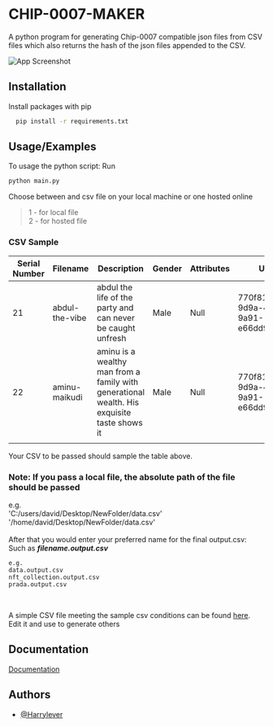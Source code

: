 
# CHIP-0007-MAKER

A python program for generating Chip-0007 compatible json files from CSV files which also returns the hash of the json files appended to the CSV.




![App Screenshot](https://i.ibb.co/NFtt2jp/Screenshot-2022-11-05-17-43-23.png)


## Installation

Install packages with pip

```bash
  pip install -r requirements.txt
```

## Usage/Examples

To usage the python script: Run 
```python
python main.py
```

Choose between and csv file on your local machine or one hosted online
> 1 - for local file <br>
2 - for hosted file

### CSV Sample ###
| Serial Number | Filename       | Description                                                                                 | Gender | Attributes | UUID                                 | HASH |
|---------------|----------------|---------------------------------------------------------------------------------------------|--------|------------|--------------------------------------|------|
| 21            | abdul-the-vibe | abdul the life of the party and can never be caught unfresh                                 | Male   | Null       | 770f817a-9d9a-4772-9a91-e66dd9d03470 |      |
| 22            | aminu-maikudi  | aminu is a wealthy man from a family with generational wealth. His exquisite taste shows it | Male   | Null       | 770f817a-9d9a-4772-9a91-e66dd9d03470 |      |
|               |                |                                                                                             |        |            |                                      |      |

Your CSV to be passed should sample the table above.
### Note: If you pass a local file, the absolute path of the file should be passed
e.g. <br> 'C:/users/david/Desktop/NewFolder/data.csv' <br> '/home/david/Desktop/NewFolder/data.csv' 
<br>
<br>
After that you would enter your preferred name for the final output.csv: Such as
___filename.output.csv___
<br>
```
e.g.
data.output.csv
nft_collection.output.csv
prada.output.csv
```
<br>

A simple CSV file meeting the sample csv conditions can be found [here](https://github.com/Harrylever/Chip-0007-maker/blob/main/test/nft_naming_2.csv "NFT NAMING.csv"). Edit it and use to generate others

## Documentation

[Documentation](https://github.com/Harrylever/Chip-0007-maker/blob/main/README.md)


## Authors

- [@Harrylever](https://www.github.com/Harrylever)

